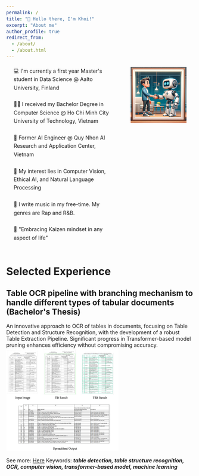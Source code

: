 ```yaml
---
permalink: /
title: "👋 Hello there, I'm Khoi!"
excerpt: "About me"
author_profile: true
redirect_from: 
  - /about/
  - /about.html
---
```

<div style="display: flex; align-items: start; margin: 20px;">
    <div style="flex-grow: 1; padding-right: 40px; line-height: 1.6;">
        💻 I'm currently a first year Master's student in Data Science @ Aalto University, Finland<br><br>
        🧑‍🎓 I received my Bachelor Degree in Computer Science @ Ho Chi Minh City University of Technology, Vietnam<br><br>
        💼 Former AI Engineer @ Quy Nhon AI Research and Application Center, Vietnam<br><br>
        🦾 My interest lies in Computer Vision, Ethical AI, and Natural Language Processing<br><br>
        🎼 I write music in my free-time. My genres are Rap and R&B.<br><br>
        📖 "Embracing Kaizen mindset in any aspect of life"<br><br>
    </div>
    <div>
        <img src="/images/pf_img_2.png" alt="Illustration of the harmonic living of AI and human" style="width: 400px;">
    </div>
</div>


# Selected Experience

## Table OCR pipeline with branching mechanism to handle different types of tabular documents (Bachelor's Thesis)
An innovative approach to OCR of tables in documents, focusing on Table Detection and Structure Recognition, with the development of a robust Table Extraction Pipeline. Significant progress in Transformer-based model pruning enhances efficiency without compromising accuracy.<br/><img src='/images/port_1_outputs.png' style='width: 60%;'>

See more: [Here](/portfolio/)
Keywords: ***table detection, table structure recognition, OCR, computer vision, transformer-based model, machine learning***



